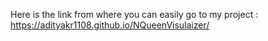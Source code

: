 Here is the link from where you can easily go to my project :   https://adityakr1108.github.io/NQueenVisulaizer/
